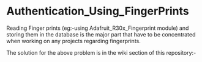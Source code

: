 # Authentication_Using_FingerPrints
Reading Finger prints (eg:-using Adafruit_R30x_Fingerprint module) and storing them in the database 
is the major part that have to be concentrated when working on any projects regarding fingerprints.


The solution for the above problem is in the wiki section of this repository:-

 
